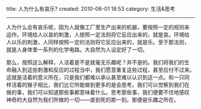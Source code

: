 
title: 人为什么有哀乐?
created: 2010-06-01 18:53
category: 生活&思考
**********


人为什么会有哀乐呢，因为人就像工厂里生产出来的机器，要按照一定的规则来
运作。环境给人以哀的刺激，人按照一定法则将它反应出来的，就是哀。环境给
人以乐的刺激，人同样按照一定的法则将它反应出来的，就是乐。至于那法则，
就是人身体里一系列的化学电路。大自然为人设定好了一切。 


那么，按照这么解释，人活着是不是就毫无乐趣呢？并不是的。我们将我们的生
命融入到这些刺激和反应的过程当中，我们愿意重复这些过程，甚至应付不过来。
这就是活着的意义所在，只是我们都难以承认甚至难以认识到这一点。和一只同
样活着的猴子相比，我们比它所能做到更多的是会思考。我们可以觉察到我们在
做的事，我们可以知道那些事都意味着什么。思考那些事，我们便要不住地感叹
神奇的大自然为我们所做的一切——直到死的那一刻。那便是乐趣之所在。

